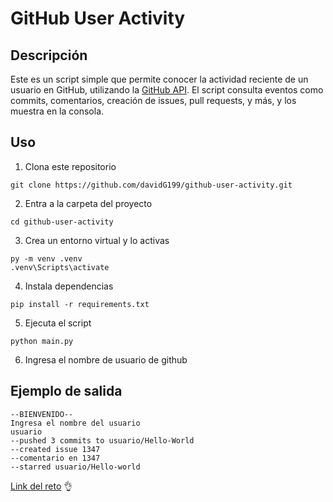 # GitHub User Activity 

## Descripción 

Este es un script simple que permite conocer la actividad reciente de un usuario en GitHub, utilizando la [GitHub API](https://docs.github.com/en/rest). 
El script consulta eventos como commits, comentarios, creación de issues, pull requests, y más, y los muestra en la consola.

## Uso
1. Clona este repositorio
```
git clone https://github.com/davidG199/github-user-activity.git
```
2. Entra a la carpeta del proyecto
```
cd github-user-activity
```
3. Crea un entorno virtual y lo activas
```
py -m venv .venv
.venv\Scripts\activate
```
4.  Instala dependencias
```
pip install -r requirements.txt
```
5. Ejecuta el script
```
python main.py
```
6. Ingresa el nombre de usuario de github

## Ejemplo de salida 
```
--BIENVENIDO--
Ingresa el nombre del usuario
usuario
--pushed 3 commits to usuario/Hello-World
--created issue 1347
--comentario en 1347
--starred usuario/Hello-world
```

[Link del reto](https://roadmap.sh/projects/github-user-activity)
👌
  


